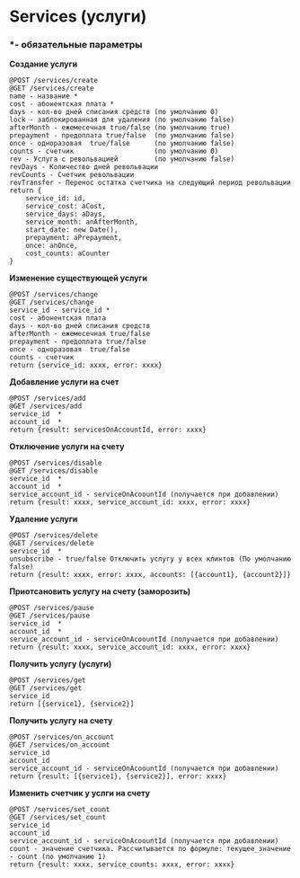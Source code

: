 # Services (услуги)

### *- обязательные параметры

 **Создание услуги**
 
    @POST /services/create
    @GET /services/create
    name - название *
    cost - абонентская плата *
    days - кол-во дней списания средств (по умолчанию 0)
    lock - заблокированная для удаления (по умолчанию false)
    afterMonth - ежемесечная true/false (по умолчанию true)
    prepayment - предоплата true/false  (по умолчанию false)
    once - одноразовая  true/false      (по умолчанию false)
    counts - счетчик                    (по умолчанию 0)
    rev - Услуга с револьвацией         (по умолчанию false)
    revDays - Количество дней револьвации
    revCounts - Счетчик револьвации
    revTransfer - Перенос остатка счетчика на следующий период револьвации
    return {
        service_id: id,
        service_cost: aCost,
        service_days: aDays,
        service_month: anAfterMonth,
        start_date: new Date(),
        prepayment: aPrepayment,
        once: anOnce,
        cost_counts: aCounter
    }
    
 **Изменение существующей услуги**
 
    @POST /services/change
    @GET /services/change
    service_id - service_id *
    cost - абонентская плата
    days - кол-во дней списания средств 
    afterMonth - ежемесечная true/false 
    prepayment - предоплата true/false  
    once - одноразовая  true/false      
    counts - счетчик                    
    return {service_id: xxxx, error: xxxx}
    
 **Добавление услуги на счет**
 
    @POST /services/add
    @GET /services/add
    service_id  *
    account_id  *
    return {result: servicesOnAccountId, error: xxxx}
    
 **Отключение услуги на счету**
 
    @POST /services/disable
    @GET /services/disable
    service_id  *
    account_id  *
    service_account_id - serviceOnAcoountId (получается при добавлении)
    return {result: xxxx, service_account_id: xxxx, error: xxxx}

 **Удаление услуги**
 
    @POST /services/delete
    @GET /services/delete
    service_id  *
    unsubscribe - true/false Отключить услугу у всех клинтов (По умолчанию false)
    return {result: xxxx, error: xxxx, accounts: [{account1}, {account2}]}

 **Приотсановить услугу на счету (заморозить)**
 
    @POST /services/pause
    @GET /services/pause
    service_id  *
    account_id  *
    service_account_id - serviceOnAcoountId (получается при добавлении)
    return {result: xxxx, service_account_id: xxxx, error: xxxx}

 **Получить услугу (услуги)**
 
    @POST /services/get
    @GET /services/get
    service_id  
    return [{service1}, {service2}]
    
**Получить услугу на счету**
 
    @POST /services/on_account
    @GET /services/on_account
    service_id  
    account_id 
    service_account_id - serviceOnAcoountId (получается при добавлении)
    return {result: [{service1}, {service2}], error: xxxx}

 **Изменить счетчик у услги на счету**
 
    @POST /services/set_count
    @GET /services/set_count
    service_id  
    account_id  
    service_account_id - serviceOnAcoountId (получается при добавлении)
    count - значение счетчика. Рассчитывается по формуле: текущее_значение - count (по умолчанию 1)
    return {result: xxxx, service_counts: xxxx, error: xxxx}
